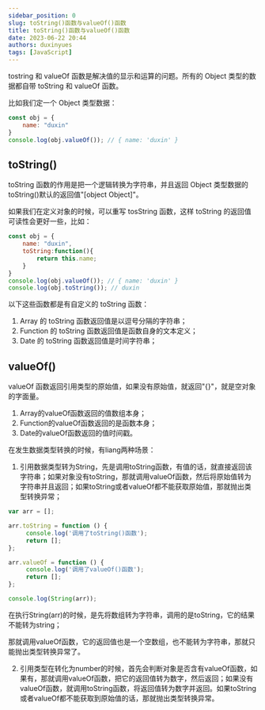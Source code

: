 ```yaml
---
sidebar_position: 0
slug: toString()函数与valueOf()函数
title: toString()函数与valueOf()函数
date: 2023-06-22 20:44
authors: duxinyues
tags: [JavaScript]
---
```


tostring 和 valueOf 函数是解决值的显示和运算的问题。所有的 Object 类型的数据都自带 toString 和 valueOf 函数。

比如我们定一个 Object 类型数据：

```js
const obj = {
    name: "duxin"
}
console.log(obj.valueOf()); // { name: 'duxin' }
```

## toString()
toString 函数的作用是把一个逻辑转换为字符串，并且返回 Object 类型数据的 toString()默认的返回值"[object Object]"。

如果我们在定义对象的时候，可以重写 tosString 函数，这样 toString 的返回值可读性会更好一些，比如：
```js
const obj = {
    name: "duxin",
    toString:function(){
        return this.name;
    }
}
console.log(obj.valueOf()); // { name: 'duxin' }
console.log(obj.toString()); // duxin
```

以下这些函数都是有自定义的 toString 函数：
1. Array 的 toString 函数返回值是以逗号分隔的字符串；
2. Function 的 toString 函数返回值是函数自身的文本定义；
3. Date 的 toString 函数返回值是时间字符串；

## valueOf()
valueOf 函数返回引用类型的原始值，如果没有原始值，就返回"{}"，就是空对象的字面量。

1. Array的valueOf函数返回的值数组本身；
2. Function的valueOf函数返回的是函数本身；
3. Date的valueOf函数返回的值时间戳。


在发生数据类型转换的时候，有liang两种场景：

1. 引用数据类型转为String，先是调用toString函数，有值的话，就直接返回该字符串；如果对象没有toString，那就调用valueOf函数，然后将原始值转为字符串并且返回；如果toString或者valueOf都不能获取原始值，那就抛出类型转换异常；

```javascript
var arr = [];

arr.toString = function () {
     console.log('调用了toString()函数');
     return [];
};

arr.valueOf = function () {
     console.log('调用了valueOf()函数');
     return [];
};

console.log(String(arr));

```

在执行String(arr)的时候，是先将数组转为字符串，调用的是toString，它的结果不能转为string；

那就调用valueOf函数，它的返回值也是一个空数组，也不能转为字符串，那就只能抛出类型转换异常了。

2. 引用类型在转化为number的时候，首先会判断对象是否含有valueOf函数，如果有，那就调用valueOf函数，把它的返回值转为数字，然后返回；如果没有valueOf函数，就调用toString函数，将返回值转为数字并返回。如果toString或者valueOf都不能获取到原始值的话，那就抛出类型转换异常。


